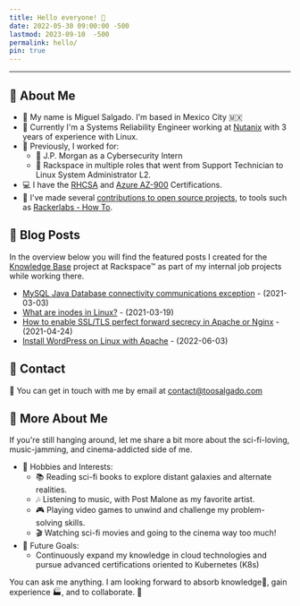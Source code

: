 ```yaml
---
title: Hello everyone! 👋
date: 2022-05-30 09:00:00 -500
lastmod: 2023-09-10  -500
permalink: hello/
pin: true
---
```

---
## 🚀 About Me
- 🤝 My name is Miguel Salgado. I'm based in Mexico City 🇲🇽 
- 🐧 Currently I'm a Systems Reliability Engineer working at [Nutanix](https://nutanix.com) with 3 years of experience with Linux.
- 💼 Previously, I worked for:
  - 💼 J.P. Morgan as a Cybersecurity Intern
  - 💼 Rackspace in multiple roles that went from Support Technician to Linux System Administrator L2.
- 💻 I have the [RHCSA](https://www.credly.com/earner/earned/badge/05ff8a1c-b724-4920-b176-a86942537ed2) and [Azure AZ-900](https://www.credly.com/earner/earned/badge/59f86187-0289-4e31-83f4-aab5ae1be418) Certifications.
- 🌱 I've made several [contributions to open source projects](https://github.com/toosalgado18), to tools such as [Rackerlabs - How To](https://github.com/rackerlabs/support-how-to/pulls?q=author%3Atoosalgado18+).

## 📖 Blog Posts
In the overview below you will find the featured posts I created for the [Knowledge Base](https://docs.rackspace.com/support/how-to/) project at Rackspace™ as part of my internal job projects while working there.
<!-- BLOG_START -->
- [MySQL Java Database connectivity communications exception](https://docs.rackspace.com/docs/mysql-java-database-connectivity-communications-exception) - (2021-03-03)
- [What are inodes in Linux?](https://docs.rackspace.com/docs/what-are-inodes-in-linux) - (2021-03-19)
- [How to enable SSL/TLS perfect forward secrecy in Apache or Nginx](https://docs.rackspace.com/docs/how-to-enable-ssl-tls-perfect-forward-secrecy) - (2021-04-24)
- [Install WordPress on Linux with Apache](https://docs.rackspace.com/docs/install-wordpress-on-linux-with-apache) - (2022-06-03)
<!-- BLOG_END -->

## 🔗 Contact
💬 You can get in touch with me by email at [contact@toosalgado.com](mailto:contact@toosalgado.com)

## 🚀 More About Me

If you're still hanging around, let me share a bit more about the sci-fi-loving, music-jamming, and cinema-addicted side of me. 

- 🎯 Hobbies and Interests:
  - 📚 Reading sci-fi books to explore distant galaxies and alternate realities.
  - 🎶 Listening to music, with Post Malone as my favorite artist.
  - 🎮 Playing video games to unwind and challenge my problem-solving skills.
  - 🎬 Watching sci-fi movies and going to the cinema way too much!
- 🌟 Future Goals:
  - Continuously expand my knowledge in cloud technologies and pursue advanced certifications oriented to Kubernetes (K8s)



You can ask me anything. I am looking forward to absorb knowledge🧠, gain experience 🏭, and to collaborate. 🤝

